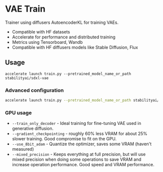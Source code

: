 # VAE Train

Trainer using diffusers AutoencoderKL for training VAEs.

- Compatible with HF datasets
- Accelerate for performance and distributed training
- Metrics using Tensorboard, Wandb
- Compatible with HF diffusers models like Stable Diffusion, Flux

## Usage

```
accelerate launch train.py --pretrained_model_name_or_path stabilityai/sdxl-vae
```

### Advanced configuration

```bash
accelerate launch train.py --pretrained_model_name_or_path stabilityai/sdxl-vae --gradient_checkpointing  --gradient_accumulation_steps=2 --report_to=tensorboard --train_only_decoder --checkpointing_steps=1000 --train_batch_size=1 --use_8bit_adam --mixed_precision no
```

### GPU usage

- `--train_only_decoder` - Ideal training for fine-tuning VAE used in generative diffusion.
- `--gradient_checkpointing` - roughly 60% less VRAM for about 25% slower training. Good compromise to fit on the GPU.
- `--use_8bit_adam` - Quantize the optimizer, saves some VRAM (haven't measured)
- `--mixed_precision` - Keeps everything at full precision, but will use mixed precision when doing some operations to save VRAM and increase operation performance. Good speed and VRAM performance.
